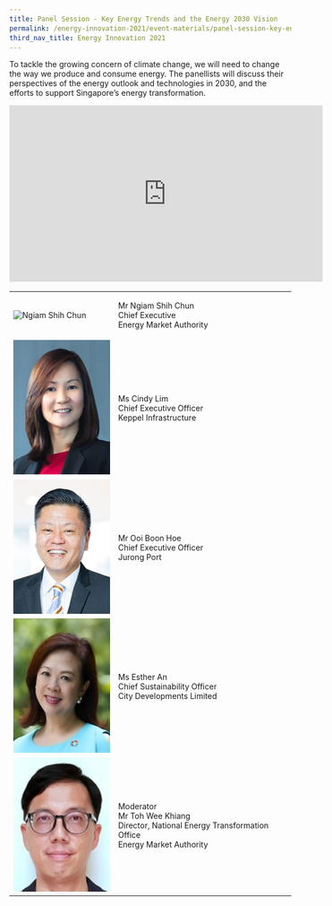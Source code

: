 ```yaml
---
title: Panel Session - Key Energy Trends and the Energy 2030 Vision
permalink: /energy-innovation-2021/event-materials/panel-session-key-energy-trends-and-the-energy-2030-vision/
third_nav_title: Energy Innovation 2021
---
```

To tackle the growing concern of climate change, we will need to change the way we produce and consume energy. The panellists will discuss their perspectives of the energy outlook and technologies in 2030, and the efforts to support Singapore’s energy transformation.

<div style="text-align: center;"><iframe width="560" height="315" src="https://www.youtube.com/embed/BG-8SA7NviY" title="YouTube video player" frameborder="0" allow="accelerometer; autoplay; clipboard-write; encrypted-media; gyroscope; picture-in-picture" allowfullscreen></iframe></div>

<div class="speakers-tbl-container">
  <table>
    <tr>
	  <td><img src="/images/speakers/ngiam-shih-chun.png" alt="Ngiam Shih Chun" width="180" height="240" /></td>
	  <td>
	    <p><span class="speaker-name">Mr Ngiam Shih Chun</span><br>Chief Executive<br>Energy Market Authority</p>
	  </td>
	</tr>
	<tr>
	  <td><img src="/images/speakers/cindy-lim-cropped.jpg" alt="Cindy Lim" width="180" height="240" /></td>
	  <td>
	    <p><span class="speaker-name">Ms Cindy Lim</span><br>Chief Executive Officer<br>Keppel Infrastructure</p>
	  </td>
	</tr>
	<tr>
	  <td><img src="/images/speakers/ooi-boon-hoe.jpg" alt="Ooi Boon Hoe" width="180" height="240" /></td>
	  <td>
	    <p><span class="speaker-name">Mr Ooi Boon Hoe</span><br>Chief Executive Officer<br>Jurong Port</p>
	  </td>
	</tr>
	<tr>
	  <td><img src="/images/speakers/esther-an-cropped.jpg" alt="Esther An" width="180" height="240" /></td>
	  <td>
	    <p><span class="speaker-name">Ms Esther An</span><br>Chief Sustainability Officer<br>City Developments Limited</p>
	  </td>
	</tr>
	<tr>
	  <td><img src="/images/speakers/toh-wee-khiang.jpg" alt="Toh Wee Khiang" width="180" height="240" /></td>
	  <td>
	    <p><span class="moderator-text">Moderator</span><br><span class="speaker-name">Mr Toh Wee Khiang</span><br>Director, National Energy Transformation Office<br>Energy Market Authority</p>
	  </td>
	</tr>
  </table>
</div>

